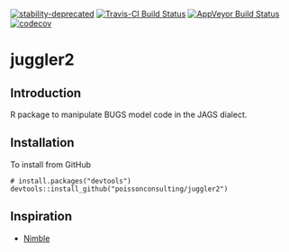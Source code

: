 
<!-- README.md is generated from README.Rmd. Please edit that file -->
[![stability-deprecated](https://img.shields.io/badge/stability-deprecated-red.svg)](https://github.com/joethorley/stability-badges#deprecated) [![Travis-CI Build Status](https://travis-ci.org/poissonconsulting/juggler2.svg?branch=master)](https://travis-ci.org/poissonconsulting/juggler2) [![AppVeyor Build Status](https://ci.appveyor.com/api/projects/status/github/poissonconsulting/juggler2?branch=master&svg=true)](https://ci.appveyor.com/project/poissonconsulting/juggler2) [![codecov](https://codecov.io/gh/poissonconsulting/juggler2/branch/master/graph/badge.svg)](https://codecov.io/gh/poissonconsulting/juggler2)

juggler2
========

Introduction
------------

R package to manipulate BUGS model code in the JAGS dialect.

Installation
------------

To install from GitHub

    # install.packages("devtools")
    devtools::install_github("poissonconsulting/juggler2")

Inspiration
-----------

-   [Nimble](http://r-nimble.org)
